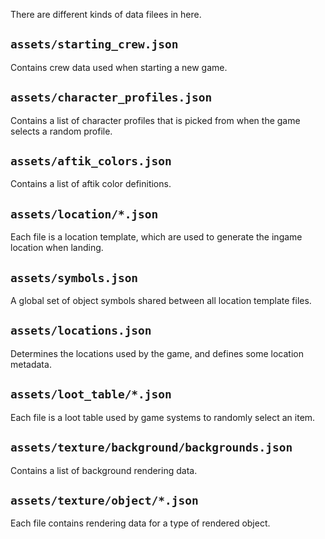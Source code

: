 
There are different kinds of data filees in here.

## `assets/starting_crew.json`

Contains crew data used when starting a new game.

## `assets/character_profiles.json`

Contains a list of character profiles that is picked from when the game selects a random profile.

## `assets/aftik_colors.json`

Contains a list of aftik color definitions.

## `assets/location/*.json`

Each file is a location template, which are used to generate the ingame location when landing.

## `assets/symbols.json`

A global set of object symbols shared between all location template files.

## `assets/locations.json`

Determines the locations used by the game, and defines some location metadata.

## `assets/loot_table/*.json`

Each file is a loot table used by game systems to randomly select an item.

## `assets/texture/background/backgrounds.json`

Contains a list of background rendering data.

## `assets/texture/object/*.json`

Each file contains rendering data for a type of rendered object.
